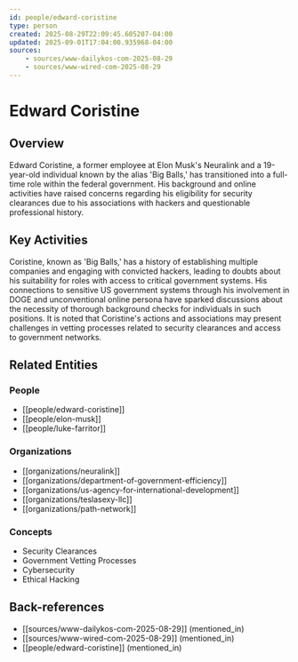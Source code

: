 ```yaml
---
id: people/edward-coristine
type: person
created: 2025-08-29T22:09:45.605207-04:00
updated: 2025-09-01T17:04:00.935968-04:00
sources:
    - sources/www-dailykos-com-2025-08-29
    - sources/www-wired-com-2025-08-29
---
```


# Edward Coristine

## Overview
Edward Coristine, a former employee at Elon Musk's Neuralink and a 19-year-old individual known by the alias 'Big Balls,' has transitioned into a full-time role within the federal government. His background and online activities have raised concerns regarding his eligibility for security clearances due to his associations with hackers and questionable professional history.

## Key Activities
Coristine, known as 'Big Balls,' has a history of establishing multiple companies and engaging with convicted hackers, leading to doubts about his suitability for roles with access to critical government systems. His connections to sensitive US government systems through his involvement in DOGE and unconventional online persona have sparked discussions about the necessity of thorough background checks for individuals in such positions. It is noted that Coristine's actions and associations may present challenges in vetting processes related to security clearances and access to government networks.

## Related Entities
### People
- [[people/edward-coristine]]
- [[people/elon-musk]]
- [[people/luke-farritor]]

### Organizations
- [[organizations/neuralink]]
- [[organizations/department-of-government-efficiency]]
- [[organizations/us-agency-for-international-development]]
- [[organizations/teslasexy-llc]]
- [[organizations/path-network]]

### Concepts
- Security Clearances
- Government Vetting Processes
- Cybersecurity
- Ethical Hacking

## Back-references
<!-- Auto-maintained by the system -->
- [[sources/www-dailykos-com-2025-08-29]] (mentioned_in)
- [[sources/www-wired-com-2025-08-29]] (mentioned_in)
- [[people/edward-coristine]] (mentioned_in)

